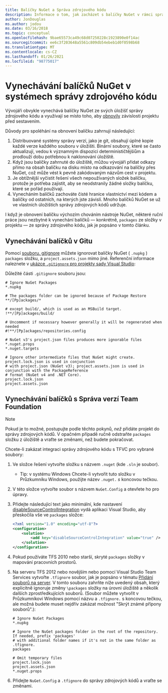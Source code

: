 ```yaml
---
title: Balíčky NuGet a Správa zdrojového kódu
description: Informace o tom, jak zacházet s balíčky NuGet v rámci správy verzí a systémy správy zdrojového kódu a jak vynechat balíčky pomocí Gitu a TFVC.
author: JonDouglas
ms.author: jodou
ms.date: 03/16/2018
ms.topic: conceptual
ms.openlocfilehash: 9bae65573ca49c68d07250228c1923890e0f14ac
ms.sourcegitcommit: ee6c3f203648a5561c809db54ebeb1d0f0598b68
ms.translationtype: MT
ms.contentlocale: cs-CZ
ms.lasthandoff: 01/26/2021
ms.locfileid: "98775017"
---
```

# <a name="omitting-nuget-packages-in-source-control-systems"></a>Vynechávání balíčků NuGet v systémech správy zdrojového kódu

Vývojáři obvykle vynechává balíčky NuGet ze svých úložišť správy zdrojového kódu a využívají se místo toho, aby [obnovily](package-restore.md) závislosti projektu před sestavením.

Důvody pro spoléhání na obnovení balíčku zahrnují následující:

1. Distribuované systémy správy verzí, jako je git, obsahují úplné kopie každé verze každého souboru v úložišti. Binární soubory, které se často aktualizují, vedou k významným dispozici determinističtějšíům a prodlouží dobu potřebnou k naklonování úložiště.
1. Když jsou balíčky zahrnuté do úložiště, můžou vývojáři přidat odkazy přímo na obsah balíčku na disku místo na odkazování na balíčky přes NuGet, což může vést k pevně zakódovaným názvům cest v projektu.
1. Je obtížnější vyčistit řešení všech nepoužívaných složek balíčku, protože je potřeba zajistit, aby se neodstranily žádné složky balíčku, které se pořád používají.
1. Vynecháním balíčků zachováte čisté hranice vlastnictví mezi kódem a balíčky od ostatních, na kterých jste závislí. Mnoho balíčků NuGet se už ve vlastních úložištích správy zdrojových kódů udržuje.

I když je obnovení balíčku výchozím chováním nástroje NuGet, některé ruční práce jsou nezbytné k vynechání balíčků &mdash; konkrétně, `packages` ze složky v projektu &mdash; ze správy zdrojového kódu, jak je popsáno v tomto článku.

## <a name="omitting-packages-with-git"></a>Vynechávání balíčků v Gitu

Pomocí [souboru. gitignore](https://git-scm.com/docs/gitignore) můžete ignorovat balíčky NuGet ( `.nupkg` ) `packages` složku, a `project.assets.json` mimo jiné. Referenční informace naleznete v [ukázce `.gitignore` pro projekty sady Visual Studio](https://github.com/github/gitignore/blob/master/VisualStudio.gitignore):

Důležité části `.gitignore` souboru jsou:

```gitignore
# Ignore NuGet Packages
*.nupkg

# The packages folder can be ignored because of Package Restore
**/[Pp]ackages/*

# except build/, which is used as an MSBuild target.
!**/[Pp]ackages/build/

# Uncomment if necessary however generally it will be regenerated when needed
#!**/[Pp]ackages/repositories.config

# NuGet v3's project.json files produces more ignorable files
*.nuget.props
*.nuget.targets

# Ignore other intermediate files that NuGet might create. project.lock.json is used in conjunction
# with project.json (NuGet v3); project.assets.json is used in conjunction with the PackageReference
# format (NuGet v4 and .NET Core).
project.lock.json
project.assets.json
```

## <a name="omitting-packages-with-team-foundation-version-control"></a>Vynechávání balíčků s Správa verzí Team Foundation

> [!Note]
> Pokud je to možné, postupujte podle těchto pokynů, *než* přidáte projekt do správy zdrojových kódů. V opačném případě ručně odstraňte `packages` složku z úložiště a vraťte se změnami, než budete pokračovat.

Chcete-li zakázat integraci správy zdrojového kódu s TFVC pro vybrané soubory:

1. Ve složce řešení vytvořte složku s názvem `.nuget` (kde `.sln` je soubor).
    - Tip: v systému Windows Chcete-li vytvořit tuto složku v Průzkumníku Windows, použijte název `.nuget.` *s* koncovou tečkou.

1. V této složce vytvořte soubor s názvem `NuGet.Config` a otevřete ho pro úpravy.

1. Přidejte následující text jako minimální, kde nastavení [disableSourceControlIntegration](../reference/nuget-config-file.md#solution-section) vydá aplikaci Visual Studio, aby přeskočila vše ve `packages` složce:

   ```xml
   <?xml version="1.0" encoding="utf-8"?>
   <configuration>
       <solution>
           <add key="disableSourceControlIntegration" value="true" />
       </solution>
   </configuration>
   ```

1. Pokud používáte TFS 2010 nebo starší, skryté `packages` složky v mapování pracovních prostorů.

1. Na serveru TFS 2012 nebo novějším nebo pomocí Visual Studio Team Services vytvořte `.tfignore` soubor, jak je popsáno v tématu [Přidání souborů na server](/vsts/tfvc/add-files-server?view=vsts#tfignore). V tomto souboru zahrňte níže uvedený obsah, který explicitně ignoruje změny `\packages` složky na úrovni úložiště a několik dalších zprostředkujících souborů. (Soubor můžete vytvořit v Průzkumníkovi Windows pomocí názvu a `.tfignore.` s koncovou tečkou, ale možná budete muset nejdřív zakázat možnost "Skrýt známé přípony souborů".):

   ```cli
   # Ignore NuGet Packages
   *.nupkg

   # Ignore the NuGet packages folder in the root of the repository. If needed, prefix 'packages'
   # with additional folder names if it's not in the same folder as .tfignore.   
   packages

   # Omit temporary files
   project.lock.json
   project.assets.json
   *.nuget.props
   ```

1. Přidejte `NuGet.Config` a `.tfignore` do správy zdrojových kódů a vraťte se změnami.

